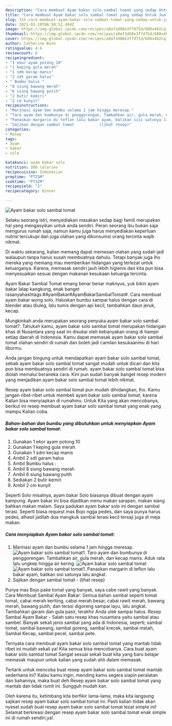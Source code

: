 ```yaml
---
description: "Cara membuat Ayam bakar solo sambal tomat yang sedap Untuk Jualan"
title: "Cara membuat Ayam bakar solo sambal tomat yang sedap Untuk Jualan"
slug: 315-cara-membuat-ayam-bakar-solo-sambal-tomat-yang-sedap-untuk-jualan
date: 2021-03-10T06:50:52.494Z
image: https://img-global.cpcdn.com/recipes/a8af3d08e3f7d75d/680x482cq70/ayam-bakar-solo-sambal-tomat-foto-resep-utama.jpg
thumbnail: https://img-global.cpcdn.com/recipes/a8af3d08e3f7d75d/680x482cq70/ayam-bakar-solo-sambal-tomat-foto-resep-utama.jpg
cover: https://img-global.cpcdn.com/recipes/a8af3d08e3f7d75d/680x482cq70/ayam-bakar-solo-sambal-tomat-foto-resep-utama.jpg
author: Catherine Bush
ratingvalue: 4.6
reviewcount: 6
recipeingredient:
- "1 ekor ayam potong 10"
- "1 keping gula merah"
- "1 sdm kecap manis"
- "2 sdt garam halus"
- " Bumbu halus "
- "8 siung bawang merah"
- "6 siung bawang putih"
- "2 butir kemiri"
- "2 cm kunyit"
recipeinstructions:
- "Marinasi ayam dan bumbu selama 1 jam hingga meresap."
- "Taro ayam dan bumbunya di penggorengan. Tambahkan air, gula merah, dan kecap manis. Aduk rata lalu ungkep hingga air kering."
- "Panaskan margarin di teflon lalu bakar ayam, balikan sisi satunya lalu angkat."
- "Sajikan dengan sambal tomat           (lihat resep)"
categories:
- Resep
tags:
- ayam
- bakar
- solo

katakunci: ayam bakar solo 
nutrition: 260 calories
recipecuisine: Indonesian
preptime: "PT25M"
cooktime: "PT32M"
recipeyield: "1"
recipecategory: Dinner

---
```



![Ayam bakar solo sambal tomat](https://img-global.cpcdn.com/recipes/a8af3d08e3f7d75d/680x482cq70/ayam-bakar-solo-sambal-tomat-foto-resep-utama.jpg)

Selaku seorang istri, menyediakan masakan sedap bagi famili merupakan hal yang mengasyikan untuk anda sendiri. Peran seorang ibu bukan saja mengurus rumah saja, namun kamu juga harus menyediakan keperluan nutrisi tercukupi dan juga olahan yang dikonsumsi orang tercinta wajib nikmat.

Di waktu  sekarang, kalian memang dapat memesan olahan yang sudah jadi walaupun tanpa harus susah membuatnya dahulu. Tetapi banyak juga lho mereka yang memang mau memberikan hidangan yang terlezat untuk keluarganya. Karena, memasak sendiri jauh lebih higienis dan kita pun bisa menyesuaikan sesuai dengan makanan kesukaan keluarga tercinta. 

Ayam Bakar Sambal Tomat emang benar benar maknyus, yuk bikin ayam bakar lalap kangkung, enak banget rasanyahashtags:#AyamBakar#AyamBakarSambalTomat#. Cara membuat ayam bakar wong solo. Haluskan bumbu sampai halus dengan cara di blender atau diuleg, lalu tumis dengan api kecil, tambahkan daun jeruk, kecap.

Mungkinkah anda merupakan seorang penyuka ayam bakar solo sambal tomat?. Tahukah kamu, ayam bakar solo sambal tomat merupakan hidangan khas di Nusantara yang saat ini disukai oleh kebanyakan orang di hampir setiap daerah di Indonesia. Kamu dapat memasak ayam bakar solo sambal tomat olahan sendiri di rumah dan boleh jadi camilan kesukaanmu di hari liburmu.

Anda jangan bingung untuk mendapatkan ayam bakar solo sambal tomat, sebab ayam bakar solo sambal tomat sangat mudah untuk dicari dan kita pun bisa membuatnya sendiri di rumah. ayam bakar solo sambal tomat bisa diolah memalui beraneka cara. Kini pun sudah banyak banget resep modern yang menjadikan ayam bakar solo sambal tomat lebih nikmat.

Resep ayam bakar solo sambal tomat pun mudah dihidangkan, lho. Kamu jangan ribet-ribet untuk membeli ayam bakar solo sambal tomat, karena Kalian bisa menyiapkan di rumahmu. Untuk Kita yang akan mencobanya, berikut ini resep membuat ayam bakar solo sambal tomat yang enak yang mampu Kalian coba.

<!--inarticleads1-->

##### Bahan-bahan dan bumbu yang dibutuhkan untuk menyiapkan Ayam bakar solo sambal tomat:

1. Gunakan 1 ekor ayam potong 10
1. Gunakan 1 keping gula merah
1. Gunakan 1 sdm kecap manis
1. Ambil 2 sdt garam halus
1. Ambil  Bumbu halus :
1. Ambil 8 siung bawang merah
1. Ambil 6 siung bawang putih
1. Sediakan 2 butir kemiri
1. Ambil 2 cm kunyit


Seperti Solo misalnya, ayam bakar Solo biasanya dibuat dengan ayam kampung. Ayam bakar ini bisa dijadikan menu makan sarapan, makan siang bahkan makan malam. Saya padukan ayam bakar solo ini dengan sambal terasi. Seperti biasa request mas Bojo ngga pedes, dan saya punya harus pedes, alhasil jadilah dua mangkuk sambal terasi kecil tersaji juga di meja makan. 

<!--inarticleads2-->

##### Cara menyiapkan Ayam bakar solo sambal tomat:

1. Marinasi ayam dan bumbu selama 1 jam hingga meresap.
<img src="https://img-global.cpcdn.com/steps/a5b498e9d1b885a6/160x128cq70/ayam-bakar-solo-sambal-tomat-langkah-memasak-1-foto.jpg" alt="Ayam bakar solo sambal tomat">1. Taro ayam dan bumbunya di penggorengan. Tambahkan air, gula merah, dan kecap manis. Aduk rata lalu ungkep hingga air kering.
<img src="https://img-global.cpcdn.com/steps/d47b0feb0a80c210/160x128cq70/ayam-bakar-solo-sambal-tomat-langkah-memasak-2-foto.jpg" alt="Ayam bakar solo sambal tomat"><img src="https://img-global.cpcdn.com/steps/8db776770784bcb2/160x128cq70/ayam-bakar-solo-sambal-tomat-langkah-memasak-2-foto.jpg" alt="Ayam bakar solo sambal tomat">1. Panaskan margarin di teflon lalu bakar ayam, balikan sisi satunya lalu angkat.
1. Sajikan dengan sambal tomat -           (lihat resep)


Punya mas Bojo pake tomat yang banyak, saya cabe rawit yang banyak. Cara Membuat Sambal Ayam Bakar: Semua bahan sambal seperti tomat tomat, cabai merah keriting, cabai merah besar, cabai rawit merah, bawang merah, bawang putih, dan terasi digoreng sampai layu, lalu angkat. Tambahkan garam dan gula pasir, terakhir Anda ulek sampai halus. Resep Sambal Ayam Bakar - Salah satu resep khas nusantara yaitu sambal atau sambel. Banyak sekali jenis sambal yang ada di Indonesia, seperti; sambal tomat, sambal bawang, sambal goreng, sambal krecek, sambal matah, Sambal Kecap, sambal pecel, sambal pete. 

Ternyata cara membuat ayam bakar solo sambal tomat yang mantab tidak ribet ini mudah sekali ya! Kita semua bisa mencobanya. Cara buat ayam bakar solo sambal tomat Sangat sesuai sekali buat kita yang baru belajar memasak maupun untuk kalian yang sudah ahli dalam memasak.

Tertarik untuk mencoba buat resep ayam bakar solo sambal tomat mantab sederhana ini? Kalau kamu ingin, mending kamu segera siapin peralatan dan bahannya, maka buat deh Resep ayam bakar solo sambal tomat yang mantab dan tidak rumit ini. Sungguh mudah kan. 

Oleh karena itu, ketimbang kita berfikir lama-lama, maka kita langsung sajikan resep ayam bakar solo sambal tomat ini. Pasti kalian tiidak akan nyesel sudah buat resep ayam bakar solo sambal tomat lezat simple ini! Selamat berkreasi dengan resep ayam bakar solo sambal tomat enak simple ini di rumah sendiri,ya!.

